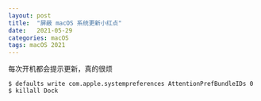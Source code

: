 ```yaml
---
layout: post
title:  "屏蔽 macOS 系统更新小红点"
date:   2021-05-29
categories: macOS 
tags: macOS 2021
---
```


每次开机都会提示更新，真的很烦



```shell
$ defaults write com.apple.systempreferences AttentionPrefBundleIDs 0
$ killall Dock
```
